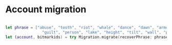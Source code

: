 # Account migration

```javascript
```

```swift
let phrase = ["abuse", "tooth", "riot", "whale", "dance", "dawn", "armor", "patch", "tube", "sugar", "edit", "clean",
                "guilt", "person", "lake", "height", "tilt", "wall", "prosper", "episode", "produce", "spy", "artist", "account"]
let (account, bitmarkids) = try Migration.migrate(recoverPhrase: phrase, language: .english)
```

```java
```

```go
```